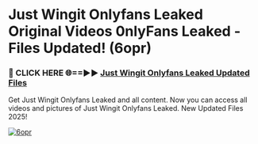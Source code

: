 # Just Wingit Onlyfans Leaked Original Videos 0nlyFans Leaked - Files Updated! (6opr)

<h3>🔴 CLICK HERE 🌐==►► <a href="https://tinyurl.com/x26r9saj" rel="nofollow">Just Wingit Onlyfans Leaked Updated Files</a></h3>

Get Just Wingit Onlyfans Leaked and all content. Now you can access all videos and pictures of Just Wingit Onlyfans Leaked. New Updated Files 2025!

[![6opr](https://i.imgur.com/LkgZPqh.gif)](https://tinyurl.com/x26r9saj)
